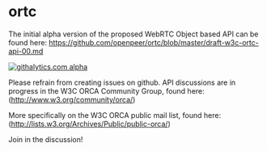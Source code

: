 ortc
====

The initial alpha version of the proposed WebRTC Object based API can be found here:
https://github.com/openpeer/ortc/blob/master/draft-w3c-ortc-api-00.md

[![githalytics.com alpha](https://cruel-carlota.pagodabox.com/e2127de14abd2d3754fd2d8f5b2cbb6d "githalytics.com")](http://githalytics.com/openpeer/ortc)


Please refrain from creating issues on github. API discussions are in progress in the W3C ORCA Community Group, found here:
(http://www.w3.org/community/orca/)

More specifically on the W3C ORCA public mail list, found here:
(http://lists.w3.org/Archives/Public/public-orca/)

Join in the discussion!
